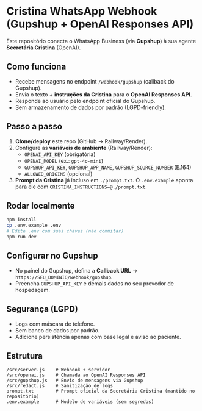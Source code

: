 # Cristina WhatsApp Webhook (Gupshup + OpenAI Responses API)

Este repositório conecta o WhatsApp Business (via **Gupshup**) à sua agente **Secretária Cristina** (OpenAI).

## Como funciona
- Recebe mensagens no endpoint `/webhook/gupshup` (callback do Gupshup).
- Envia o texto + **instruções da Cristina** para o **OpenAI Responses API**.
- Responde ao usuário pelo endpoint oficial do Gupshup.
- Sem armazenamento de dados por padrão (LGPD-friendly).

## Passo a passo
1. **Clone/deploy** este repo (GitHub → Railway/Render).
2. Configure as **variáveis de ambiente** (Railway/Render):
   - `OPENAI_API_KEY` (obrigatória)
   - `OPENAI_MODEL` (ex.: `gpt-4o-mini`)
   - `GUPSHUP_API_KEY`, `GUPSHUP_APP_NAME`, `GUPSHUP_SOURCE_NUMBER` (E.164)
   - `ALLOWED_ORIGINS` (opcional)
3. **Prompt da Cristina** já incluso em `./prompt.txt`. O `.env.example` aponta para ele com `CRISTINA_INSTRUCTIONS=@./prompt.txt`.

## Rodar localmente
```bash
npm install
cp .env.example .env
# Edite .env com suas chaves (não commitar)
npm run dev
```

## Configurar no Gupshup
- No painel do Gupshup, defina a **Callback URL** → `https://SEU_DOMINIO/webhook/gupshup`.
- Preencha `GUPSHUP_API_KEY` e demais dados no seu provedor de hospedagem.

## Segurança (LGPD)
- Logs com máscara de telefone.
- Sem banco de dados por padrão.
- Adicione persistência apenas com base legal e aviso ao paciente.

## Estrutura
```
/src/server.js    # Webhook + servidor
/src/openai.js    # Chamada ao OpenAI Responses API
/src/gupshup.js   # Envio de mensagens via Gupshup
/src/redact.js    # Sanitização de logs
prompt.txt        # Prompt oficial da Secretária Cristina (mantido no repositório)
.env.example      # Modelo de variáveis (sem segredos)
```
